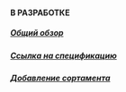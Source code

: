 #### В РАЗРАБОТКЕ

##### [Общий обзор](https://www.youtube.com/watch?v=KpgAdBZ7WdE "##### Общий обзор")
##### [Ссылка на спецификацию](https://github.com/kuvbur/material-specification "##### Ссылка на спецификацию")
##### [Добавление сортамента](https://kuvbur.blogspot.com/2019/11/archicad.html "##### Добавление сортамента")
